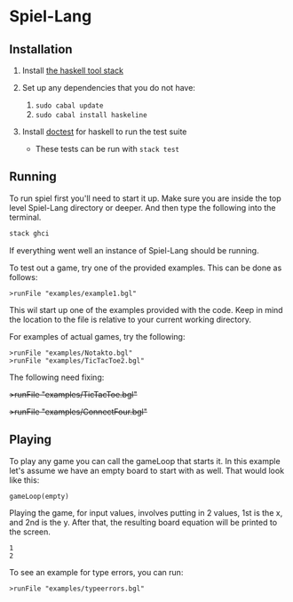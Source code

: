 # Spiel-Lang

## Installation
1. Install [the haskell tool stack](https://docs.haskellstack.org/en/stable/install_and_upgrade/)
2. Set up any dependencies that you do not have:
   1. `sudo cabal update`
   2. `sudo cabal install haskeline`

3. Install [doctest](https://hackage.haskell.org/package/doctest) for haskell to run the test suite
   * These tests can be run with `stack test`

## Running

To run spiel first you'll need to start it up. Make sure you are inside the top level Spiel-Lang directory or deeper. And then type the following into the terminal.
```bash
stack ghci
```

If everything went well an instance of Spiel-Lang should be running.

To test out a game, try one of the provided examples. This can be done as follows:
```
>runFile "examples/example1.bgl"
```
This wil start up one of the examples provided with the code. Keep in mind the location to the file is relative to your current working directory.

For examples of actual games, try the following:
```
>runFile "examples/Notakto.bgl"
>runFile "examples/TicTacToe2.bgl"
```

The following need fixing:

~~>runFile "examples/TicTacToe.bgl"~~

~~>runFile "examples/ConnectFour.bgl"~~

## Playing

To play any game you can call the gameLoop that starts it. In this example let's assume we have an empty board to start with as well. That would look like this:
```
gameLoop(empty)
```

Playing the game, for input values, involves putting in 2 values, 1st is the x, and 2nd is the y. After that, the resulting board equation will be printed to the screen.
```
1
2
```


To see an example for type errors, you can run:
```
>runFile "examples/typeerrors.bgl"
```
